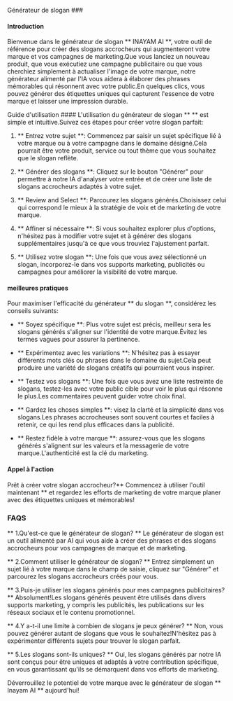 Générateur de slogan ###

#### Introduction
Bienvenue dans le générateur de slogan ** INAYAM AI **, votre outil de référence pour créer des slogans accrocheurs qui augmenteront votre marque et vos campagnes de marketing.Que vous lanciez un nouveau produit, que vous exécutiez une campagne publicitaire ou que vous cherchiez simplement à actualiser l'image de votre marque, notre générateur alimenté par l'IA vous aidera à élaborer des phrases mémorables qui résonnent avec votre public.En quelques clics, vous pouvez générer des étiquettes uniques qui capturent l'essence de votre marque et laisser une impression durable.

Guide d'utilisation ####
L'utilisation du générateur de slogan ** ** est simple et intuitive.Suivez ces étapes pour créer votre slogan parfait:

1. ** Entrez votre sujet **: Commencez par saisir un sujet spécifique lié à votre marque ou à votre campagne dans le domaine désigné.Cela pourrait être votre produit, service ou tout thème que vous souhaitez que le slogan reflète.

2. ** Générer des slogans **: Cliquez sur le bouton "Générer" pour permettre à notre IA d'analyser votre entrée et de créer une liste de slogans accrocheurs adaptés à votre sujet.

3. ** Review and Select **: Parcourez les slogans générés.Choisissez celui qui correspond le mieux à la stratégie de voix et de marketing de votre marque.

4. ** Affiner si nécessaire **: Si vous souhaitez explorer plus d'options, n'hésitez pas à modifier votre sujet et à générer des slogans supplémentaires jusqu'à ce que vous trouviez l'ajustement parfait.

5. ** Utilisez votre slogan **: Une fois que vous avez sélectionné un slogan, incorporez-le dans vos supports marketing, publicités ou campagnes pour améliorer la visibilité de votre marque.

#### meilleures pratiques
Pour maximiser l'efficacité du générateur ** du slogan **, considérez les conseils suivants:

- ** Soyez spécifique **: Plus votre sujet est précis, meilleur sera les slogans générés s'aligner sur l'identité de votre marque.Évitez les termes vagues pour assurer la pertinence.

- ** Expérimentez avec les variations **: N'hésitez pas à essayer différents mots clés ou phrases dans le domaine du sujet.Cela peut produire une variété de slogans créatifs qui pourraient vous inspirer.

- ** Testez vos slogans **: Une fois que vous avez une liste restreinte de slogans, testez-les avec votre public cible pour voir le plus qui résonne le plus.Les commentaires peuvent guider votre choix final.

- ** Gardez les choses simples **: visez la clarté et la simplicité dans vos slogans.Les phrases accrocheuses sont souvent courtes et faciles à retenir, ce qui les rend plus efficaces dans la publicité.

- ** Restez fidèle à votre marque **: assurez-vous que les slogans générés s'alignent sur les valeurs et la messagerie de votre marque.L'authenticité est la clé du marketing.

#### Appel à l'action
Prêt à créer votre slogan accrocheur?** Commencez à utiliser l'outil maintenant ** et regardez les efforts de marketing de votre marque planer avec des étiquettes uniques et mémorables!

### FAQS

** 1.Qu'est-ce que le générateur de slogan? **
Le générateur de slogan est un outil alimenté par AI qui vous aide à créer des phrases et des slogans accrocheurs pour vos campagnes de marque et de marketing.

** 2.Comment utiliser le générateur de slogan? **
Entrez simplement un sujet lié à votre marque dans le champ de saisie, cliquez sur "Générer" et parcourez les slogans accrocheurs créés pour vous.

** 3.Puis-je utiliser les slogans générés pour mes campagnes publicitaires? **
Absolument!Les slogans générés peuvent être utilisés dans divers supports marketing, y compris les publicités, les publications sur les réseaux sociaux et le contenu promotionnel.

** 4.Y a-t-il une limite à combien de slogans je peux générer? **
Non, vous pouvez générer autant de slogans que vous le souhaitez!N'hésitez pas à expérimenter différents sujets pour trouver le slogan parfait.

** 5.Les slogans sont-ils uniques? **
Oui, les slogans générés par notre IA sont conçus pour être uniques et adaptés à votre contribution spécifique, en vous garantissant qu'ils se démarquent dans vos efforts de marketing.

Déverrouillez le potentiel de votre marque avec le générateur de slogan ** Inayam AI ** aujourd'hui!